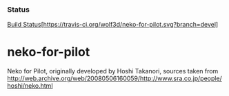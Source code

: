 ### Status
[Build Status](https://travis-ci.org/wolf3d/neko-for-pilot.svg?branch=devel)[https://travis-ci.org/wolf3d/neko-for-pilot.svg?branch=devel]
# neko-for-pilot
Neko for Pilot, originally developed by Hoshi Takanori, 
sources taken from http://web.archive.org/web/20080506160059/http://www.sra.co.jp/people/hoshi/neko.html

